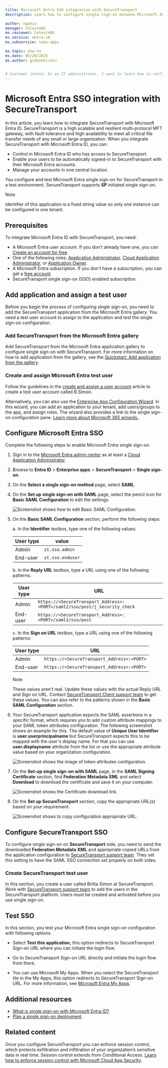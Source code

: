```yaml
---
title: Microsoft Entra SSO integration with SecureTransport
description: Learn how to configure single sign-on between Microsoft Entra ID and SecureTransport.

author: nguhiu
manager: CelesteDG
ms.reviewer: CelesteDG
ms.service: entra-id
ms.subservice: saas-apps

ms.topic: how-to
ms.date: 05/20/2025
ms.author: gideonkiratu


# Customer intent: As an IT administrator, I want to learn how to configure single sign-on between Microsoft Entra ID and SecureTransport so that I can control who has access to SecureTransport, enable automatic sign-in with Microsoft Entra accounts, and manage my accounts in one central location.
---
```


# Microsoft Entra SSO integration with SecureTransport

In this article, you learn how to integrate SecureTransport with Microsoft Entra ID. SecureTransport is a high scalable and resilient multi-protocol MFT gateway, with fault-tolerance and high availability to meet all critical file transfer needs of any small or large organization. When you integrate SecureTransport with Microsoft Entra ID, you can:

* Control in Microsoft Entra ID who has access to SecureTransport.
* Enable your users to be automatically signed-in to SecureTransport with their Microsoft Entra accounts.
* Manage your accounts in one central location.

You configure and test Microsoft Entra single sign-on for SecureTransport in a test environment. SecureTransport supports **SP** initiated single sign-on.

> [!NOTE]
> Identifier of this application is a fixed string value so only one instance can be configured in one tenant.

## Prerequisites

To integrate Microsoft Entra ID with SecureTransport, you need:

* A Microsoft Entra user account. If you don't already have one, you can [Create an account for free](https://azure.microsoft.com/free/?WT.mc_id=A261C142F).
* One of the following roles: [Application Administrator](/entra/identity/role-based-access-control/permissions-reference#application-administrator), [Cloud Application Administrator](/entra/identity/role-based-access-control/permissions-reference#cloud-application-administrator), or [Application Owner](/entra/fundamentals/users-default-permissions#owned-enterprise-applications).
* A Microsoft Entra subscription. If you don't have a subscription, you can get a [free account](https://azure.microsoft.com/free/).
* SecureTransport single sign-on (SSO) enabled subscription.

## Add application and assign a test user

Before you begin the process of configuring single sign-on, you need to add the SecureTransport application from the Microsoft Entra gallery. You need a test user account to assign to the application and test the single sign-on configuration.

<a name='add-securetransport-from-the-azure-ad-gallery'></a>

### Add SecureTransport from the Microsoft Entra gallery

Add SecureTransport from the Microsoft Entra application gallery to configure single sign-on with SecureTransport. For more information on how to add application from the gallery, see the [Quickstart: Add application from the gallery](~/identity/enterprise-apps/add-application-portal.md).

<a name='create-and-assign-azure-ad-test-user'></a>

### Create and assign Microsoft Entra test user

Follow the guidelines in the [create and assign a user account](~/identity/enterprise-apps/add-application-portal-assign-users.md) article to create a test user account called B.Simon.

Alternatively, you can also use the [Enterprise App Configuration Wizard](https://portal.office.com/AdminPortal/home?Q=Docs#/azureadappintegration). In this wizard, you can add an application to your tenant, add users/groups to the app, and assign roles. The wizard also provides a link to the single sign-on configuration pane. [Learn more about Microsoft 365 wizards.](/microsoft-365/admin/misc/azure-ad-setup-guides). 

<a name='configure-azure-ad-sso'></a>

## Configure Microsoft Entra SSO

Complete the following steps to enable Microsoft Entra single sign-on.

1. Sign in to the [Microsoft Entra admin center](https://entra.microsoft.com) as at least a [Cloud Application Administrator](~/identity/role-based-access-control/permissions-reference.md#cloud-application-administrator).
1. Browse to **Entra ID** > **Enterprise apps** > **SecureTransport** > **Single sign-on**.
1. On the **Select a single sign-on method** page, select **SAML**.
1. On the **Set up single sign-on with SAML** page, select the pencil icon for **Basic SAML Configuration** to edit the settings.

   ![Screenshot shows how to edit Basic SAML Configuration.](common/edit-urls.png "Basic Configuration")

1. On the **Basic SAML Configuration** section, perform the following steps:

    a. In the **Identifier** textbox, type one of the following values:

    | User type | value |
    |----------|----------|
    | Admin | `st.sso.admin`|
    | End-user | `st.sso.enduser` |

    b. In the **Reply URL** textbox, type a URL using one of the following patterns:

    | User type | URL |
    |----------|----------|
    | Admin | `https://<SecureTransport_Address>:<PORT>/saml2/sso/post/j_security_check`|
    | End-user | `https://<SecureTransport_Address>:<PORT>/saml2/sso/post` |

    c. In the **Sign on URL** textbox, type a URL using one of the following patterns:

    | User type | URL |
    |----------|----------|
    | Admin | `https://<SecureTransport_Address>:<PORT>` |
    | End-user | `https://<SecureTransport_Address>:<PORT>` |
    
    > [!NOTE]
    > These values aren't real. Update these values with the actual Reply URL and Sign on URL. Contact [SecureTransport Client support team](mailto:support@axway.com) to get these values. You can also refer to the patterns shown in the **Basic SAML Configuration** section.

1. Your SecureTransport application expects the SAML assertions in a specific format, which requires you to add custom attribute mappings to your SAML token attributes configuration. The following screenshot shows an example for this. The default value of **Unique User Identifier** is **user.userprincipalname** but SecureTransport expects this to be mapped with the user's display name. For that you can use **user.displayname** attribute from the list or use the appropriate attribute value based on your organization configuration.

	![Screenshot shows the image of token attributes configuration.](common/default-attributes.png "Image")

1. On the **Set-up single sign-on with SAML** page, in the **SAML Signing Certificate** section,  find **Federation Metadata XML** and select **Download** to download the certificate and save it on your computer.

    ![Screenshot shows the Certificate download link.](common/metadataxml.png "Certificate")

1. On the **Set up SecureTransport** section, copy the appropriate URL(s) based on your requirement.

	![Screenshot shows to copy configuration appropriate URL.](common/copy-configuration-urls.png "Metadata")

## Configure SecureTransport SSO

To configure single sign-on on **SecureTransport** side, you need to send the downloaded **Federation Metadata XML** and appropriate copied URLs from the application configuration to [SecureTransport support team](mailto:support@axway.com). They set this setting to have the SAML SSO connection set properly on both sides.

### Create SecureTransport test user

In this section, you create a user called Britta Simon at SecureTransport. Work with [SecureTransport support team](mailto:support@axway.com) to add the users in the SecureTransport platform. Users must be created and activated before you use single sign-on.

## Test SSO 

In this section, you test your Microsoft Entra single sign-on configuration with following options. 

* Select **Test this application**, this option redirects to SecureTransport Sign-on URL where you can initiate the login flow. 

* Go to SecureTransport Sign-on URL directly and initiate the login flow from there.

* You can use Microsoft My Apps. When you select the SecureTransport tile in the My Apps, this option redirects to SecureTransport Sign-on URL. For more information, see [Microsoft Entra My Apps](/azure/active-directory/manage-apps/end-user-experiences#azure-ad-my-apps).

## Additional resources

* [What is single sign-on with Microsoft Entra ID?](~/identity/enterprise-apps/what-is-single-sign-on.md)
* [Plan a single sign-on deployment](~/identity/enterprise-apps/plan-sso-deployment.md).

## Related content

Once you configure SecureTransport you can enforce session control, which protects exfiltration and infiltration of your organization’s sensitive data in real time. Session control extends from Conditional Access. [Learn how to enforce session control with Microsoft Cloud App Security](/cloud-app-security/proxy-deployment-aad).
